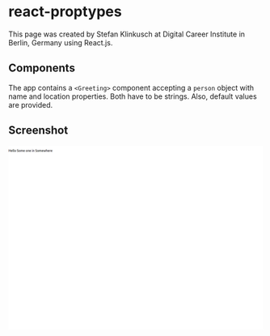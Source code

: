 # react-proptypes

This page was created by Stefan Klinkusch at Digital Career Institute in Berlin, Germany using React.js.

## Components
The app contains a `<Greeting>` component accepting a `person` object with name and location properties. Both have to be strings.
Also, default values are provided.

## Screenshot

<img src="./Screenshot.png" alt="Screenshot of the page">